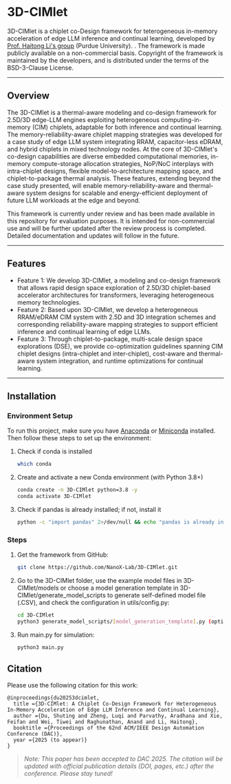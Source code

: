 # 3D-CIMlet

3D-CIMlet is a chiplet co-Design framework for teterogeneous in-memory acceleration of edge LLM inference and continual learning, developed by [Prof. Haitong Li's group](https://engineering.purdue.edu/NanoX/) (Purdue University). . The framework is made publicly available on a non-commercial basis. Copyright of the framework is maintained by the developers, and is distributed under the terms of the BSD-3-Clause License.

<!-- ---

## Table of Contents

1. [Overview](#overview)
2. [Features](#features)
3. [Installation](#installation)
4. [Usage](#usage)
5. [Configuration](#configuration)
6. [Examples](#examples)
7. [Contributing](#contributing)
8. [License](#license) -->

---

## Overview

The 3D-CIMlet is a thermal-aware modeling and co-design framework for 2.5D/3D edge-LLM engines exploiting heterogeneous computing-in-memory (CIM) chiplets, adaptable for both inference and continual learning. The memory-reliability-aware chiplet mapping strategies was developed for a case study of edge LLM system integrating RRAM, capacitor-less eDRAM, and hybrid chiplets in mixed technology nodes. At the core of 3D-CIMlet's co-design capabilities are diverse embedded computational memories, in-memory compute-storage allocation strategies, NoP/NoC interplays with intra-chiplet designs, flexible model-to-architecture mapping space, and chiplet-to-package thermal analysis. These features, extending beyond the case study presented, will enable memory-reliability-aware and thermal-aware system designs for scalable and energy-efficient deployment of future LLM workloads at the edge and beyond.

This framework is currently under review and has been made available in this repository for evaluation purposes. It is intended for non-commercial use and will be further updated after the review process is completed. Detailed documentation and updates will follow in the future.

---

## Features

- Feature 1: We develop 3D-CIMlet, a modeling and co-design framework that allows rapid design space exploration of 2.5D/3D chiplet-based accelerator architectures for transformers, leveraging heterogeneous memory technologies.
- Feature 2: Based upon 3D-CIMlet, we develop a heterogeneous RRAM/eDRAM CIM system with 2.5D and 3D integration schemes and corresponding reliability-aware mapping strategies to support efficient inference and continual learning of edge LLMs.
- Feature 3: Through chiplet-to-package, multi-scale design space explorations (DSE), we provide co-optimization guidelines spanning CIM chiplet designs (intra-chiplet and inter-chiplet), cost-aware and thermal-aware system integration, and runtime optimizations for continual learning.

---

## Installation

### Environment Setup

To run this project, make sure you have [Anaconda](https://www.anaconda.com/) or [Miniconda](https://docs.conda.io/en/latest/miniconda.html) installed.
Then follow these steps to set up the environment:

1. Check if conda is installed
   ```bash
   which conda
2. Create and activate a new Conda environment (with Python 3.8+)
   ```bash
   conda create -n 3D-CIMlet python=3.8 -y
   conda activate 3D-CIMlet
3. Check if pandas is already installed; if not, install it
   ```bash
   python -c "import pandas" 2>/dev/null && echo "pandas is already installed" || (echo "Installing pandas..." && conda install pandas -y)

### Steps

1. Get the framework from GitHub:
   ```bash
   git clone https://github.com/NanoX-Lab/3D-CIMlet.git
2. Go to the 3D-CIMlet folder, use the example model files in 3D-CIMlet/models or choose a model generation template in 3D-CIMlet/generate_model_scripts to generate self-defined model file (.CSV), and check the configuration in utils/config.py:
   ```bash
   cd 3D-CIMlet
   python3 generate_model_scripts/[model_generation_template].py (optional)  

3. Run main.py for simulation:
   ```bash
   python3 main.py

## Citation

Please use the following citation for this work:
```
@inproceedings{du20253dcimlet,
  title ={3D-CIMlet: A Chiplet Co-Design Framework for Heterogeneous In-Memory Acceleration of Edge LLM Inference and Continual Learning},
  author ={Du, Shuting and Zheng, Luqi and Parvathy, Aradhana and Xie, Feifan and Wei, Tiwei and Raghunathan, Anand and Li, Haitong},
  booktitle ={Proceedings of the 62nd ACM/IEEE Design Automation Conference (DAC)},
  year ={2025 (to appear)}
}
```
>  *Note: This paper has been accepted to DAC 2025. The citation will be updated with official publication details (DOI, pages, etc.) after the conference. Please stay tuned!*